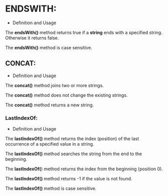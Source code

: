 # ENDSWITH:

- Definition and Usage

The **endsWith()** method returns true if a **string** ends with a specified string.  Otherwise it returns false.

The **endsWith()** method is case sensitive.

## CONCAT:

- Definition and Usage

The **concat()** method joins two or more strings.

The **concat()** method does not change the existing strings.

The **concat()** method returns a new string.

### LastIndexOf:

- Definition and Usage
  
The **lastIndexOf()** method returns the index (position) of the last occurrence of a specified value in a string.

The **lastIndexOf()** method searches the string from the end to the beginning.

The **lastIndexOf(**) method returns the index from the beginning (position 0).

The **lastIndexOf()** method returns -1 if the value is not found.

The **lastIndexOf()** method is case sensitive.